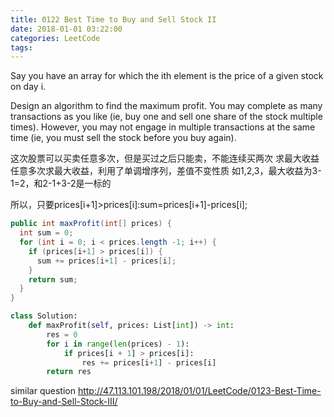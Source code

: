 ```yaml
---
title: 0122 Best Time to Buy and Sell Stock II
date: 2018-01-01 03:22:00
categories: LeetCode
tags:
---
```



Say you have an array for which the ith element is the price of a given stock on day i.

Design an algorithm to find the maximum profit. You may complete as many transactions as you like (ie, buy one and sell one share of the stock multiple times). However, you may not engage in multiple transactions at the same time (ie, you must sell the stock before you buy again).


这次股票可以买卖任意多次，但是买过之后只能卖，不能连续买两次 求最大收益
任意多次求最大收益，利用了单调增序列，差值不变性质
如1,2,3，最大收益为3-1=2，和2-1+3-2是一标的

所以，只要prices[i+1]>prices[i]:sum=prices[i+1]-prices[i];

```java
public int maxProfit(int[] prices) {
  int sum = 0;
  for (int i = 0; i < prices.length -1; i++) {
    if (prices[i+1] > prices[i]) {
      sum += prices[i+1] - prices[i];
    }
    return sum;
  }
}
```
```python
class Solution:
    def maxProfit(self, prices: List[int]) -> int:
        res = 0
        for i in range(len(prices) - 1):
            if prices[i + 1] > prices[i]:
                res += prices[i+1] - prices[i]
        return res
```
similar question
http://47.113.101.198/2018/01/01/LeetCode/0123-Best-Time-to-Buy-and-Sell-Stock-III/


